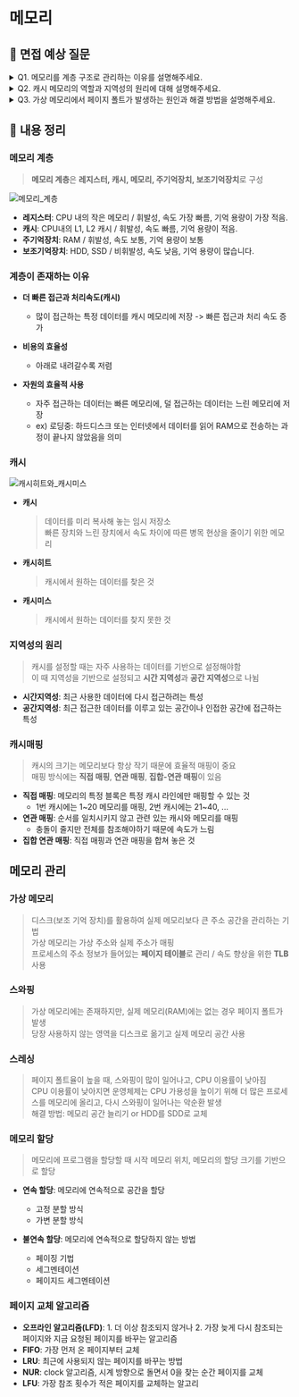 # 메모리

## 📌 면접 예상 질문

<details>
  <summary>Q1. 메모리를 계층 구조로 관리하는 이유를 설명해주세요.</summary>
  </br>
  
>  <p>커널은 운영체제의 핵심으로, 프로세스·메모리·파일 시스템·I/O 관리 등 시스템 운영을 담당합니다. <br/>
>    시스템 콜은 응용 프로그램이 커널 기능을 사용할 수 있도록 하는 인터페이스입니다. <br/>
>    응용 프로그램은 시스템 콜을 통해 커널에 요청을 보내고, 커널은 이를 처리하여 자원에 안전하게 접근하도록 합니다. <br/>
>    이때 modebit을 이용해 유저 모드(1)와 커널 모드(0)를 구분하여 보안과 안정성을 유지합니다.
>  </p>
</details>

<details>
  <summary>Q2. 캐시 메모리의 역할과 지역성의 원리에 대해 설명해주세요.</summary>
  </br>
  
>  <p>캐시 메모리는 CPU와 메모리 간 속도 차이를 줄이기 위해 자주 사용하는 데이터를 임시로 저장하는 고속 메모리입니다. <br/>
>    이를 통해 CPU가 필요한 데이터를 빠르게 가져올 수 있어 성능이 향상됩니다. <br/>
>    시간 지역성(Temporal Locality): 최근에 사용한 데이터는 다시 사용될 가능성이 높음. <br/>
>    공간 지역성(Spatial Locality): 현재 참조된 데이터의 근처 데이터도 곧 사용될 가능성이 높음. <br/>
>    CPU는 이러한 원리를 활용해 자주 사용되는 데이터를 캐시에 저장하여 접근 속도를 최적화합니다.
>  </p>
</details>

<details>
  <summary>Q3. 가상 메모리에서 페이지 폴트가 발생하는 원인과 해결 방법을 설명해주세요.</summary>
  </br>
  
>  <p> 페이지 폴트(Page Fault)는 프로세스가 참조한 페이지가 물리 메모리(RAM)에 없는 경우 발생합니다. <br/>
>    즉, 실행 중인 프로그램이 가상 메모리의 데이터를 필요로 하지만, 해당 데이터가 실제 RAM에 적재되지 않은 상태일 때 발생합니다.  <br/>
>     해결 방법:
>     - 스와핑(Swapping): 사용하지 않는 페이지를 디스크로 옮기고, 필요한 페이지를 RAM에 적재 <br/>
>     - 페이지 교체 알고리즘 적용: FIFO, LRU, LFU 등을 사용해 적절한 페이지를 교체 <br/>
>     - 물리 메모리 확장: RAM 용량을 늘려 페이지 폴트 발생 가능성을 줄임 <br/>
>     페이지 폴트가 과도하게 발생하면 스레싱(Thrashing)이 일어나 성능이 급격히 저하될 수 있으므로, 적절한 메모리 관리가 필요합니다.
>  </p>
</details>

## 📌 내용 정리

### 메모리 계층
> **메모리 계층**은 **레지스터, 캐시, 메모리, 주기억장치, 보조기억장치**로 구성

![메모리_계층](https://github.com/user-attachments/assets/4701768d-087a-4371-8c30-cc6ae68e560a)

- **레지스터**: CPU 내의 작은 메모리 / 휘발성, 속도 가장 빠름, 기억 용량이 가장 적음.
- **캐시**: CPU내의 L1, L2 캐시 / 휘발성, 속도 빠름, 기억 용량이 적음.
- **주기억장치**: RAM / 휘발성, 속도 보통, 기억 용량이 보통
- **보조기억장치**: HDD, SSD / 비휘발성, 속도 낮음, 기억 용량이 많습니다.


### 계층이 존재하는 이유

- **더 빠른 접근과 처리속도(캐시)**
  - 많이 접근하는 특정 데이터를 캐시 메모리에 저장 -> 빠른 접근과 처리 속도 증가
    
- **비용의 효율성**
  - 아래로 내려갈수록 저렴
    
- **자원의 효율적 사용**
  - 자주 접근하는 데이터는 빠른 메모리에, 덜 접근하는 데이터는 느린 메모리에 저장
  - ex) 로딩중: 하드디스크 또는 인터넷에서 데이터를 읽어 RAM으로 전송하는 과정이 끝나지 않았음을 의미


### 캐시
![캐시히트와_캐시미스](https://github.com/user-attachments/assets/7b2754ca-aabc-4d2e-8f85-5346f18d9b29)

- **캐시**
    > 데이터를 미리 복사해 놓는 임시 저장소 <br/>
    > 빠른 장치와 느린 장치에서 속도 차이에 따른 병목 현상을 줄이기 위한 메모리

- **캐시히트**
    > 캐시에서 원하는 데이터를 찾은 것
- **캐시미스**
    > 캐시에서 원하는 데이터를 찾지 못한 것

### 지역성의 원리
> 캐시를 설정할 때는 자주 사용하는 데이터를 기반으로 설정해야함 <br/>
> 이 때 지역성을 기반으로 설정되고 **시간 지역성**과 **공간 지역성**으로 나뉨

- **시간지역성**: 최근 사용한 데이터에 다시 접근하려는 특성
- **공간지역성**: 최근 접근한 데이터를 이루고 있는 공간이나 인접한 공간에 접근하는 특성

### 캐시매핑
> 캐시의 크기는 메모리보다 항상 작기 때문에 효율적 매핑이 중요 <br/>
> 매핑 방식에는 **직접 매핑**, **연관 매핑**, **집합-연관 매핑**이 있음

- **직접 매핑**: 메모리의 특정 블록은 특정 캐시 라인에만 매핑할 수 있는 것
  - 1번 캐시에는 1~20 메모리를 매핑, 2번 캐시에는 21~40, ...
- **연관 매핑**: 순서를 일치시키지 않고 관련 있는 캐시와 메모리를 매핑
  - 충돌이 줄지만 전체를 참조해야하기 때문에 속도가 느림
- **집합 연관 매핑**: 직접 매핑과 연관 매핑을 합쳐 놓은 것

## 메모리 관리

### 가상 메모리
> 디스크(보조 기억 장치)를 활용하여 실제 메모리보다 큰 주소 공간을 관리하는 기법 <br/>
> 가상 메모리는 가상 주소와 실제 주소가 매핑 <br/>
> 프로세스의 주소 정보가 들어있는 **페이지 테이블**로 관리 / 속도 향상을 위한 **TLB** 사용

### 스와핑
> 가상 메모리에는 존재하지만, 실제 메모리(RAM)에는 없는 경우 페이지 폴트가 발생 <br/>
> 당장 사용하지 않는 영역을 디스크로 옮기고 실제 메모리 공간 사용

### 스레싱
> 페이지 폴트율이 높을 때, 스와핑이 많이 일어나고, CPU 이용률이 낮아짐 <br/>
> CPU 이용률이 낮아지면 운영체제는 CPU 가용성을 높이기 위해 더 많은 프로세스를 메모리에 올리고, 다시 스와핑이 일어나는 악순환 발생 <br/>
> 해결 방법: 메모리 공간 늘리기 or HDD를 SDD로 교체

### 메모리 할당
> 메모리에 프로그램을 할당할 때 시작 메모리 위치, 메모리의 할당 크기를 기반으로 할당

- **연속 할당**: 메모리에 연속적으로 공간을 할당
  - 고정 분할 방식
  - 가변 분할 방식

- **불연속 할당**: 메모리에 연속적으로 할당하지 않는 방법
  - 페이징 기법
  - 세그멘테이션
  - 페이지드 세그멘테이션

### 페이지 교체 알고리즘

- **오프라인 알고리즘(LFD)**:  1. 더 이상 참조되지 않거나 2. 가장 늦게 다시 참조되는 페이지와 지금 요청된 페이지를 바꾸는 알고리즘
- **FIFO**:  가장 먼저 온 페이지부터 교체
- **LRU**:  최근에 사용되지 않는 페이지를 바꾸는 방법
- **NUR**:  clock 알고리즘, 시계 방향으로 돌면서 0을 찾는 순간 페이지를 교체
- **LFU**:  가장 참조 횟수가 적은 페이지를 교체하는 알고리




